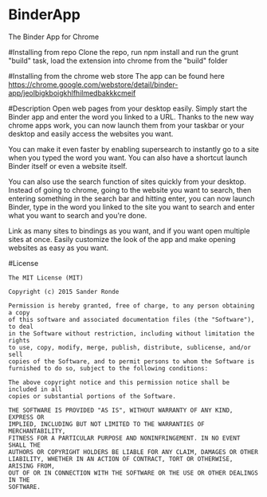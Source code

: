 # BinderApp
The Binder App for Chrome

#Installing from repo
Clone the repo, run npm install and run the grunt "build" task, load the extension into chrome from the "build" folder

#Installing from the chrome web store
The app can be found here https://chrome.google.com/webstore/detail/binder-app/jeolbigkboigkhlfhilmedbakkkcmeif

#Description
Open web pages from your desktop easily. Simply start the Binder app and enter the word you linked to a URL. Thanks to the new way chrome apps work, you can now launch them from your taskbar or your desktop and easily access the websites you want.

You can make it even faster by enabling supersearch to instantly go to a site when you typed the word you want. You can also have a shortcut launch Binder itself or even a website itself.

You can also use the search function of sites quickly from your desktop. Instead of going to chrome, going to the website you want to search, then entering something in the search bar and hitting enter, you can now launch Binder, type in the word you linked to the site you want to search and enter what you want to search and you're done.

Link as many sites to bindings as you want, and if you want open multiple sites at once. Easily customize the look of the app and make opening websites as easy as you want.

#License
```
The MIT License (MIT)

Copyright (c) 2015 Sander Ronde

Permission is hereby granted, free of charge, to any person obtaining a copy
of this software and associated documentation files (the "Software"), to deal
in the Software without restriction, including without limitation the rights
to use, copy, modify, merge, publish, distribute, sublicense, and/or sell
copies of the Software, and to permit persons to whom the Software is
furnished to do so, subject to the following conditions:

The above copyright notice and this permission notice shall be included in all
copies or substantial portions of the Software.

THE SOFTWARE IS PROVIDED "AS IS", WITHOUT WARRANTY OF ANY KIND, EXPRESS OR
IMPLIED, INCLUDING BUT NOT LIMITED TO THE WARRANTIES OF MERCHANTABILITY,
FITNESS FOR A PARTICULAR PURPOSE AND NONINFRINGEMENT. IN NO EVENT SHALL THE
AUTHORS OR COPYRIGHT HOLDERS BE LIABLE FOR ANY CLAIM, DAMAGES OR OTHER
LIABILITY, WHETHER IN AN ACTION OF CONTRACT, TORT OR OTHERWISE, ARISING FROM,
OUT OF OR IN CONNECTION WITH THE SOFTWARE OR THE USE OR OTHER DEALINGS IN THE
SOFTWARE.
```
